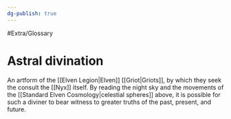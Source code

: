 ```yaml
---
dg-publish: true
---
```

#Extra/Glossary 
# Astral divination

An artform of the [[Elven Legion|Elven]] [[Griot|Griots]], by which they seek the consult the [[Nyx]] itself. By reading the night sky and the movements of the [[Standard Elven Cosmology|celestial spheres]] above, it is possible for such a diviner to bear witness to greater truths of the past, present, and future.